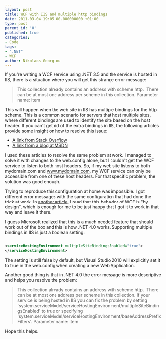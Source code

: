 ```yaml
---
layout: post
title: WCF with IIS and multiple http bindings
date: 2011-03-04 19:05:00.000000000 +01:00
type: post
parent_id: '0'
published: true
categories:
- Code
tags:
- ".NET"
- WCF
author: Nikolaos Georgiou
---
```


If you're writing a WCF service using .NET 3.5 and the service is hosted in IIS, there is a situation where you will get this strange error message:
<blockquote>
This collection already contains an address with scheme http.  There can be at most one address per scheme in this collection.
Parameter name: item</blockquote>

This will happen when the web site in IIS has multiple bindings for the http scheme. This is a common scenario for servers that host multiple sites, where different bindings are used to identify the site based on the host header.
If you can't get rid of the extra bindings in IIS, the following articles provide some insight on how to resolve this issue:
<ul>
<li><a href="http://stackoverflow.com/questions/561823/wcf-error-this-collection-already-contains-an-address-with-scheme-http" target="_blank">A link from Stack Overflow</a></li>
<li><a href="http://blogs.msdn.com/b/rampo/archive/2008/02/11/how-can-wcf-support-multiple-iis-binding-specified-per-site.aspx" target="_blank">A link from a blog at MSDN</a></li>
</ul>

I used these articles to resolve the same problem at work. I managed to solve it with changes to the web.config alone, but I couldn't get the WCF service to listen to both host headers. So, if my web site listens to both mydomain.com and www.mydomain.com, my WCF service can only be accessible from one of these host headers. For that specific problem, the solution was good enough.

Trying to reproduce this configuration at home was impossible. I got different error messages with the same configuration that had done the trick at work. In <a href="http://social.msdn.microsoft.com/forums/en-US/wcf/thread/9e248455-1c4d-4c5c-851c-79d9c1631e21/" target="_blank">another article</a>, I read that this behavior of WCF is "by design", which is enough for me to be just happy that I got it to work in that way and leave it there.

I guess Microsoft realized that this is a much needed feature that should work out of the box and this is how .NET 4.0 works. Supporting multiple bindings in IIS is just a boolean setting:

```xml

<serviceHostingEnvironment multipleSiteBindingsEnabled="true">
</serviceHostingEnvironment>

```

The setting is still false by default, but Visual Studio 2010 will explicitly set it to true in the web.config when creating a new Web Application.

Another good thing is that in .NET 4.0 the error message is more descriptive and helps you resolve the problem:
<blockquote>
This collection already contains an address with scheme http.  There can be at most one address per scheme in this collection. If your service is being hosted in IIS you can fix the problem by setting 'system.serviceModel/serviceHostingEnvironment/multipleSiteBindingsEnabled' to true or specifying 'system.serviceModel/serviceHostingEnvironment/baseAddressPrefixFilters'.
Parameter name: item</blockquote>

Hope this helps.
